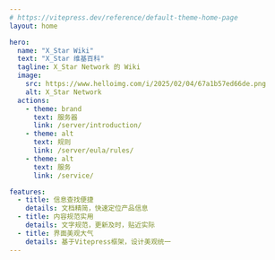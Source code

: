 ```yaml
---
# https://vitepress.dev/reference/default-theme-home-page
layout: home

hero:
  name: "X_Star Wiki"
  text: "X_Star 维基百科"
  tagline: X_Star Network 的 Wiki
  image:
    src: https://www.helloimg.com/i/2025/02/04/67a1b57ed66de.png
    alt: X_Star Network
  actions:
    - theme: brand
      text: 服务器
      link: /server/introduction/
    - theme: alt
      text: 规则
      link: /server/eula/rules/
    - theme: alt
      text: 服务
      link: /service/

features:
  - title: 信息查找便捷
    details: 文档精简，快速定位产品信息
  - title: 内容规范实用
    details: 文字规范，更新及时，贴近实际
  - title: 界面美观大气
    details: 基于Vitepress框架，设计美观统一
---
```


